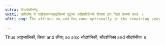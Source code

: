 ```yaml
---
sutra: विभाषोशीनरेषु
vRtti: उशीनरेषु ये वाहीकग्रामास्तद्वाचिभ्यो वृद्धेभ्यः प्रातिपदिकेभ्यो विभाषा ठञ् ञिठौ प्रत्ययौ भवतः ॥
vRtti_eng: The affixes ठञ् and ञिठ् come optionally in the remaining senses, after _Vriddha_ words denoting _Vahika_ villages situated in _Usinara_.

---
```

Thus आह्वजालिकी, लिका and लीया; so also सौदर्शनिकी, सौदर्शनिका and सौदर्शनीया ॥